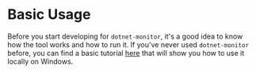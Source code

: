 # Basic Usage

Before you start developing for `dotnet-monitor`, it's a good idea to know how the tool works and how to run it. If you've never used `dotnet-monitor` before, you can find a basic tutorial [here](https://www.youtube.com/watch?v=pG0t19bEYJw) that will show you how to use it locally on Windows.

